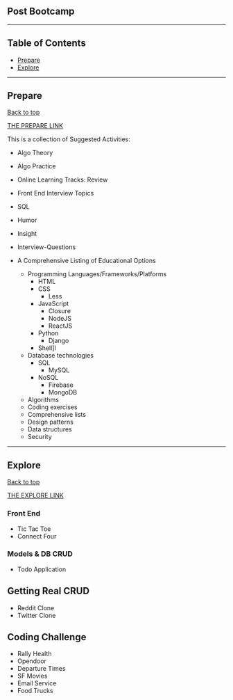 ## Post Bootcamp

<hr>

## Table of Contents

* [Prepare](#prepare)
* [Explore](#explore)

<hr>

## Prepare

[Back to top](#post-bootcamp)

[THE PREPARE LINK](prepare.md)

This is a collection of Suggested Activities:

* Algo Theory
* Algo Practice
* Online Learning Tracks: Review
* Front End Interview Topics
* SQL
* Humor
* Insight
* Interview-Questions

* A Comprehensive Listing of Educational Options
  * Programming Languages/Frameworks/Platforms
    - HTML
    - CSS
      - Less
    - JavaScript
      - Closure
      - NodeJS
      - ReactJS
    - Python
      - Django
    - Shell]l
  - Database technologies
    - SQL
      - MySQL
    - NoSQL
      - Firebase
      - MongoDB
  - Algorithms
  - Coding exercises
  - Comprehensive lists
  - Design patterns
  - Data structures
  - Security


<hr>

## Explore

[Back to top](#post-bootcamp)

[THE EXPLORE LINK](explore.md)

### Front End
* Tic Tac Toe
* Connect Four

### Models & DB CRUD
* Todo Application

## Getting Real CRUD
* Reddit Clone
* Twitter Clone

## Coding Challenge

* Rally Health
* Opendoor
* Departure Times
* SF Movies
* Email Service
* Food Trucks
